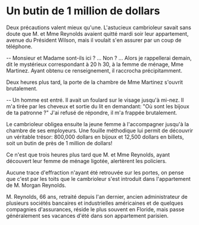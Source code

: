 # Un butin de 1 million de dollars
Deux précautions valent mieux qu'une.
L'astucieux cambrioleur savait sans
doute que M. et Mme Reynolds avaient
quitté mardi soir leur appartement,
avenue du Président Wilson, mais il voulait
s'en assurer par un coup de téléphone.

-- Monsieur et Madame sont-ils ici ? ... Non ?
... Alors je rappellerai demain, dit le mystérieux
correspondant à 20 h 30, à la femme de ménage, Mme Martinez.
Ayant obtenu ce renseignement, il raccrocha précipitamment.

Deux heures plus tard, la porte de la chambre de Mme Martinez s'ouvrit
brutalement.

-- Un homme est entré. Il avait un foulard sur le visage jusqu'à mi-nez.
Il m'a tirée par les cheveux et sortie du lit en demandant: "Où sont
les bijoux de ta patronne ?" J'ai refusé de répondre, il m'a frappée
brutalement.

Le cambrioleur obligea ensuite la jeune femme à l'accompagner jusqu'à
la chambre de ses employeurs. Une fouille méthodique lui permit de découvrir
un véritable trésor: 800,000 dollars en bijoux et 12,500 dollars en billets,
soit un butin de près de 1 million de dollars!

Ce n'est que trois heures plus tard que M. et Mme Reynolds, ayant découvert leur femme
de ménage ligotée, alertèrent les policiers.

Aucune trace d'effraction n'ayant été retrouvée sur les portes, on pense que
c'est par les toits que le cambrioleur s'est introduit dans
l'appartement de M. Morgan Reynolds.

M. Reynolds, 66 ans, retraité depuis l'an dernier, ancien administrateur de
plusieurs sociétés bancaires et industrielles américaines et de quelques
compagnies d'assurances, réside le plus souvent en Floride, mais passe
généralement ses vacances d'été dans son appartement parisien.